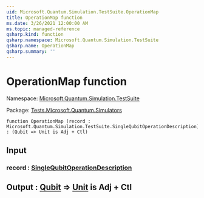 ```yaml
---
uid: Microsoft.Quantum.Simulation.TestSuite.OperationMap
title: OperationMap function
ms.date: 3/26/2021 12:00:00 AM
ms.topic: managed-reference
qsharp.kind: function
qsharp.namespace: Microsoft.Quantum.Simulation.TestSuite
qsharp.name: OperationMap
qsharp.summary: ''
---
```


# OperationMap function

Namespace: [Microsoft.Quantum.Simulation.TestSuite](xref:Microsoft.Quantum.Simulation.TestSuite)

Package: [Tests.Microsoft.Quantum.Simulators](https://nuget.org/packages/Tests.Microsoft.Quantum.Simulators)




```qsharp
function OperationMap (record : Microsoft.Quantum.Simulation.TestSuite.SingleQubitOperationDescription) : (Qubit => Unit is Adj + Ctl)
```


## Input

### record : [SingleQubitOperationDescription](xref:Microsoft.Quantum.Simulation.TestSuite.SingleQubitOperationDescription)





## Output : [Qubit](xref:microsoft.quantum.lang-ref.qubit) => [Unit](xref:microsoft.quantum.lang-ref.unit)  is Adj + Ctl

